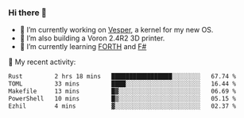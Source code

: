 ### Hi there 👋

<!--
**berkus/berkus** is a ✨ _special_ ✨ repository because its `README.md` (this file) appears on your GitHub profile.

Here are some ideas to get you started:

- 🔭 I’m currently working on ...
- 🌱 I’m currently learning ...
- 👯 I’m looking to collaborate on ...
- 🤔 I’m looking for help with ...
- 💬 Ask me about ...
- 📫 How to reach me: ...
- 😄 Pronouns: ...
- ⚡ Fun fact: ...
-->

- 🔭 I’m currently working on [Vesper](https://github.com/metta-systems/vesper), a kernel for my new OS.
- 🔭 I’m also building a Voron 2.4R2 3D printer.
- 🌱 I’m currently learning [FORTH](http://forth.com/starting-forth/) and [F#](https://fsharpforfunandprofit.com/)

💼 My recent activity:

<!--START_SECTION:waka-->

```txt
Rust         2 hrs 18 mins   █████████████████░░░░░░░░   67.74 %
TOML         33 mins         ████░░░░░░░░░░░░░░░░░░░░░   16.44 %
Makefile     13 mins         █▓░░░░░░░░░░░░░░░░░░░░░░░   06.69 %
PowerShell   10 mins         █▒░░░░░░░░░░░░░░░░░░░░░░░   05.15 %
Ezhil        4 mins          ▓░░░░░░░░░░░░░░░░░░░░░░░░   02.37 %
```

<!--END_SECTION:waka-->
